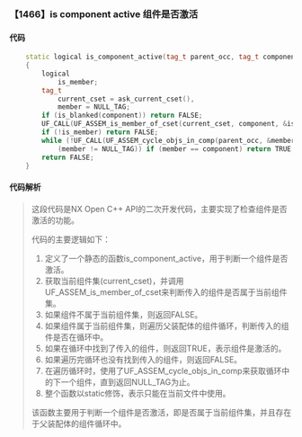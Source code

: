 ### 【1466】is component active 组件是否激活

#### 代码

```cpp
    static logical is_component_active(tag_t parent_occ, tag_t component)  
    {  
        logical  
            is_member;  
        tag_t  
            current_cset = ask_current_cset(),  
            member = NULL_TAG;  
        if (is_blanked(component)) return FALSE;  
        UF_CALL(UF_ASSEM_is_member_of_cset(current_cset, component, &is_member));  
        if (!is_member) return FALSE;  
        while (!UF_CALL(UF_ASSEM_cycle_objs_in_comp(parent_occ, &member)) &&  
            (member != NULL_TAG)) if (member == component) return TRUE;  
        return FALSE;  
    }

```

#### 代码解析

> 这段代码是NX Open C++ API的二次开发代码，主要实现了检查组件是否激活的功能。
>
> 代码的主要逻辑如下：
>
> 1. 定义了一个静态的函数is_component_active，用于判断一个组件是否激活。
> 2. 获取当前组件集(current_cset)，并调用UF_ASSEM_is_member_of_cset来判断传入的组件是否属于当前组件集。
> 3. 如果组件不属于当前组件集，则返回FALSE。
> 4. 如果组件属于当前组件集，则遍历父装配体的组件循环，判断传入的组件是否在循环中。
> 5. 如果在循环中找到了传入的组件，则返回TRUE，表示组件是激活的。
> 6. 如果遍历完循环也没有找到传入的组件，则返回FALSE。
> 7. 在遍历循环时，使用了UF_ASSEM_cycle_objs_in_comp来获取循环中的下一个组件，直到返回NULL_TAG为止。
> 8. 整个函数以static修饰，表示只能在当前文件中使用。
>
> 该函数主要用于判断一个组件是否激活，即是否属于当前组件集，并且存在于父装配体的组件循环中。
>
